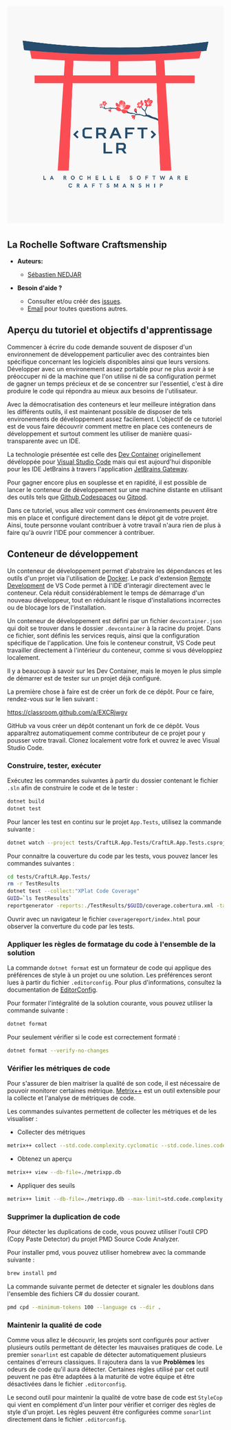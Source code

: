 # <img src="https://raw.githubusercontent.com/CraftLR/workshop-git/main/src/main/resources/assets/logo.png" alt="class logo" class="logo"/> 

## La Rochelle Software Craftsmenship

* **Auteurs:**

  * [Sébastien NEDJAR](mailto:sebastien.nedjar@univ-amu.fr)

* **Besoin d'aide ?**

  * Consulter et/ou créér des [issues](https://github.com/CraftLR/workshop-git/issues).
  * [Email](mailto:sebastien.nedjar@univ-amu.fr) pour toutes questions autres.

## Aperçu du tutoriel et objectifs d'apprentissage

Commencer à écrire du code demande souvent de disposer d'un environnement de développement particulier avec des contraintes bien spécifique concernant les logiciels disponibles ainsi que leurs versions. Développer avec un environement assez portable pour ne plus avoir à se préoccuper ni de la machine que l'on utilise ni de sa configuration permet de gagner un temps précieux et de se concentrer sur l'essentiel, c'est à dire produire le code qui répondra au mieux aux besoins de l'utilisateur. 

Avec la démocratisation des conteneurs et leur meilleure intégration dans les différents outils, il est maintenant possible de disposer de tels environements de développement assez facilement. L'objectif de ce tutoriel est de vous faire découvrir comment mettre en place ces conteneurs de développement et surtout comment les utiliser de manière quasi-transparente avec un IDE.

La technologie présentée est celle des [Dev Container](https://code.visualstudio.com/docs/devcontainers/containers) originellement dévéloppée pour [Visual Studio Code](https://code.visualstudio.com/docs/) mais qui est aujourd'hui disponible pour les IDE JetBrains à travers l'application [JetBrains Gateway](https://www.jetbrains.com/fr-fr/remote-development/gateway/).

Pour gagner encore plus en souplesse et en rapidité, il est possible de lancer le conteneur de développement sur une machine distante en utilisant des outils tels que [Github Codespaces](https://github.com/features/codespaces) ou [Gitpod](https://www.gitpod.io/).

Dans ce tutoriel, vous allez voir comment ces énvironements peuvent être mis en place et configuré directement dans le dépot git de votre projet. Ainsi, toute personne voulant contribuer à votre travail n'aura rien de plus à faire qu'à ouvrir l'IDE pour commencer à contribuer.

## Conteneur de développement

Un conteneur de développement permet d'abstraire les dépendances et les outils d'un projet via l'utilisation de [Docker](https://www.docker.com/). Le pack d'extension [Remote Development](https://marketplace.visualstudio.com/items?itemName=ms-vscode-remote.vscode-remote-extensionpack) de VS Code permet à l'IDE d'interagir directement avec le conteneur. Cela réduit considérablement le temps de démarrage d'un nouveau développeur, tout en réduisant le risque d'installations incorrectes ou de blocage lors de l'installation.

Un conteneur de développement est défini par un fichier `devcontainer.json` qui doit se trouver dans le dossier `.devcontainer` à la racine du projet. Dans ce fichier, sont définis les services requis, ainsi que la configuration spécifique de l'application. Une fois le conteneur construit, VS Code peut travailler directement à l'intérieur du conteneur, comme si vous développiez localement. 

Il y a beaucoup à savoir sur les Dev Container, mais le moyen le plus simple de démarrer est de tester sur un projet déjà configuré.

La première chose à faire est de créer un fork de ce dépôt. Pour ce faire, rendez-vous sur le lien suivant :

<https://classroom.github.com/a/EXCRjwgv>

GitHub va vous créer un dépôt contenant un fork de ce dépôt. Vous apparaîtrez automatiquement comme contributeur de ce projet pour y pousser votre travail. Clonez localement votre fork et ouvrez le avec Visual Studio Code.

### Construire, tester, exécuter

Exécutez les commandes suivantes à partir du dossier contenant le fichier `.sln` afin de construire le code et de le tester :

```sh
dotnet build
dotnet test
```

Pour lancer les test en continu sur le projet `App.Tests`, utilisez la commande suivante :

```sh
dotnet watch --project tests/CraftLR.App.Tests/CraftLR.App.Tests.csproj test
```

Pour connaitre la couverture du code par les tests, vous pouvez lancer les commandes suivantes :

```sh
cd tests/CraftLR.App.Tests/
rm -r TestResults
dotnet test --collect:"XPlat Code Coverage"
GUID=`ls TestResults`
reportgenerator -reports:./TestResults/$GUID/coverage.cobertura.xml -targetdir:"coveragereport" -reporttypes:Html
```

Ouvrir avec un navigateur le fichier `coveragereport/index.html` pour observer la converture du code par les tests.

### Appliquer les règles de formatage du code à l'ensemble de la solution

La commande `dotnet format` est un formateur de code qui applique des préférences de style à un projet ou une solution. Les préférences seront lues à partir du fichier `.editorconfig`. Pour plus d'informations, consultez la documentation de [EditorConfig](https://editorconfig.org/).

Pour formater l'intégralité de la solution courante, vous pouvez utiliser la commande suivante :

```sh
dotnet format
```

Pour seulement vérifier si le code est correctement formaté :

```sh
dotnet format --verify-no-changes
```

### Vérifier les métriques de code

Pour s'assurer de bien maitriser la qualité de son code, il est nécessaire de pouvoir monitorer certaines métrique. [Metrix++](https://metrixplusplus.github.io/) est un outil extensible pour la collecte et l'analyse de métriques de code.

Les commandes suivantes permettent de collecter les métriques et de les visualiser :

* Collecter des métriques

```sh
metrix++ collect --std.code.complexity.cyclomatic --std.code.lines.code --std.code.todo.comments --std.code.maintindex.simple -- .
```

* Obtenez un aperçu
  
```sh
metrix++ view --db-file=./metrixpp.db
```

* Appliquer des seuils

```sh
metrix++ limit --db-file=./metrixpp.db --max-limit=std.code.complexity:cyclomatic:5 --max-limit=std.code.lines:code:25:function --max-limit=std.code.todo:comments:0 --max-limit=std.code.mi:simple:1
```

### Supprimer la duplication de code

Pour détecter les duplications de code, vous pouvez utiliser l'outil CPD (Copy Paste Detector) du projet PMD Source Code Analyzer.

Pour installer pmd, vous pouvez utiliser homebrew avec la commande suivante :

```sh
brew install pmd
```

La commande suivante permet de detecter et signaler les doublons dans l'ensemble des fichiers C# du dossier courant.

```sh
pmd cpd --minimum-tokens 100 --language cs --dir .
```

### Maintenir la qualité de code

Comme vous allez le découvrir, les projets sont configurés pour activer plusieurs outils permettant de détecter les mauvaises pratiques de code. Le premier `sonarlint` est capable de détecter automatiquement plusieurs centaines d'erreurs classiques. Il rajoutera dans la vue **Problèmes** les odeurs de code qu'il aura détecter. Certaines règles utilisé par cet outil peuvent ne pas être adaptées à la maturité de votre équipe et être désactivées dans le fichier `.editorconfig`.

Le second outil pour maintenir la qualité de votre base de code est `StyleCop` qui vient en complément d'un linter pour vérifier et corriger des règles de style d'un projet. Les règles peuvent être configurées comme `sonarlint` directement dans le fichier `.editorconfig`.
